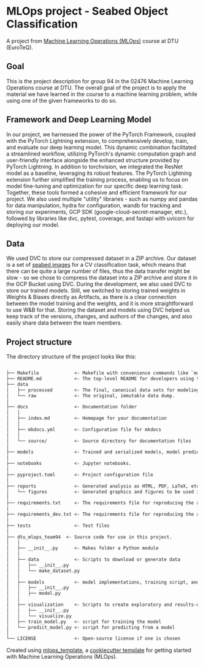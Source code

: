 # MLOps project - Seabed Object Classification

A project from [Machine Learning Operations (MLOps)](https://skaftenicki.github.io/dtu_mlops/) course at DTU (EuroTeQ).

## Goal

This is the project description for group 94 in the 02476 Machine Learning Operations course at DTU. The overall goal of the project is to apply the material we have learned in the course to a machine learning problem, while using one of the given frameworks to do so.

## Framework and Deep Learning Model

In our project, we harnessed the power of the PyTorch Framework, coupled with the PyTorch Lightning extension, to comprehensively develop, train, and evaluate our deep learning model. This dynamic combination facilitated a streamlined workflow, utilizing PyTorch's dynamic computation graph and user-friendly interface alongside the enhanced structure provided by PyTorch Lightning. In addition to torchvision, we integrated the ResNet model as a baseline, leveraging its robust features. The PyTorch Lightning extension further simplified the training process, enabling us to focus on model fine-tuning and optimization for our specific deep learning task. Together, these tools formed a cohesive and efficient framework for our project. We also used multiple "utility" libraries - such as numpy and pandas for data manipulation, hydra for configuration, wandb for tracking and storing our experiments, GCP SDK (google-cloud-secret-manager, etc.), followed by libraries like dvc, pytest, coverage, and fastapi with uvicorn for deploying our model.

## Data

We used DVC to store our compressed dataset in a ZIP archive. Our dataset is a set of [seabed images](https://universe.roboflow.com/hyit-mdvni/seabed) for a CV classification task, which means that there can be quite a large number of files, thus the data transfer might be slow - so we chose to compress the dataset into a ZIP archive and store it in the GCP Bucket using DVC. During the development, we also used DVC to store our trained models. Still, we switched to storing trained weights in Weights & Biases directly as Artifacts, as there is a clear connection between the model training and the weights, and it is more straightforward to use W&B for that. Storing the dataset and models using DVC helped us keep track of the versions, changes, and authors of the changes, and also easily share data between the team members.

## Project structure

The directory structure of the project looks like this:

```txt

├── Makefile             <- Makefile with convenience commands like `make data` or `make train`
├── README.md            <- The top-level README for developers using this project.
├── data
│   ├── processed        <- The final, canonical data sets for modeling.
│   └── raw              <- The original, immutable data dump.
│
├── docs                 <- Documentation folder
│   │
│   ├── index.md         <- Homepage for your documentation
│   │
│   ├── mkdocs.yml       <- Configuration file for mkdocs
│   │
│   └── source/          <- Source directory for documentation files
│
├── models               <- Trained and serialized models, model predictions, or model summaries
│
├── notebooks            <- Jupyter notebooks.
│
├── pyproject.toml       <- Project configuration file
│
├── reports              <- Generated analysis as HTML, PDF, LaTeX, etc.
│   └── figures          <- Generated graphics and figures to be used in reporting
│
├── requirements.txt     <- The requirements file for reproducing the analysis environment
|
├── requirements_dev.txt <- The requirements file for reproducing the analysis environment
│
├── tests                <- Test files
│
├── dtu_mlops_team94  <- Source code for use in this project.
│   │
│   ├── __init__.py      <- Makes folder a Python module
│   │
│   ├── data             <- Scripts to download or generate data
│   │   ├── __init__.py
│   │   └── make_dataset.py
│   │
│   ├── models           <- model implementations, training script, and prediction script
│   │   ├── __init__.py
│   │   ├── model.py
│   │
│   ├── visualization    <- Scripts to create exploratory and results-oriented visualizations
│   │   ├── __init__.py
│   │   └── visualize.py
│   ├── train_model.py   <- script for training the model
│   └── predict_model.py <- script for predicting from a model
│
└── LICENSE              <- Open-source license if one is chosen
```

Created using [mlops_template](https://github.com/SkafteNicki/mlops_template),
a [cookiecutter template](https://github.com/cookiecutter/cookiecutter) for getting
started with Machine Learning Operations (MLOps).
